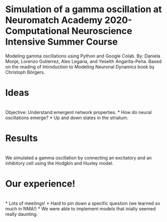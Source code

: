 # Simulation of a gamma oscillation at Neuromatch Academy 2020-Computational Neuroscience Intensive Summer Course 
Modeling gamma oscillations using Python and Google Colab. By: Daniela Monje, Lorenzo Gutierrez, Alex Legaria, and Yeselth Angarita-Peña. Based on the reading of Introduction to Modeling Neuronal Dynamics book by Christoph Börgers.

# Ideas
<br>
Objective: Understand emergent network properties.
* How do neural oscillations emerge?
* Up and down states in the striatum.

# Results 
<br> 
We simulated a gamma oscillation by connecting an excitatory and an inhibitory cell using the Hodgkin and Huxley model.


# Our experience!
<br>
* Lots of meetings!
* Hard to pin down a specific question (we learned so much in NMA!) 
* We were able to implement models that inially seemed really daunting.
